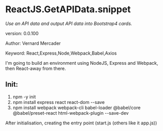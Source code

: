 # ReactJS.GetAPIData.snippet
*Use an API data and output API data into Bootstrap4 cards.*

version: 0.0.100

Author: Vernard Mercader

Keyword: React,Express,Node,Webpack,Babel,Axios

I'm going to build an environment using NodeJS, Express and Webpack, then React-away from there.

## Init:

1. npm -y init
2. npm install express react react-dom --save
3. npm install webpack webpack-cli babel-loader @babel/core
   @babel/preset-react html-webpack-plugin --save-dev

After initialisation, creating the entry point (start.js (others like it app.js))